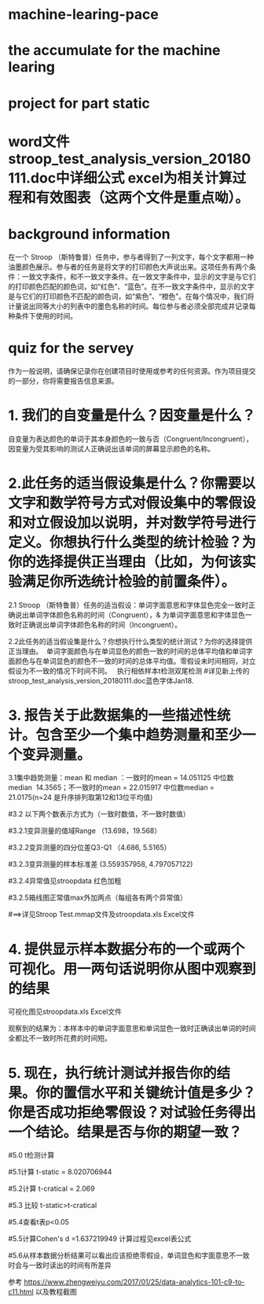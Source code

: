 
# machine-learing-pace
# the accumulate for the machine learing
# project for part static
# word文件stroop_test_analysis_version_20180111.doc中详细公式 excel为相关计算过程和有效图表（这两个文件是重点呦）。
# background information
在一个 Stroop （斯特鲁普）任务中，参与者得到了一列文字，每个文字都用一种油墨颜色展示。参与者的任务是将文字的打印颜色大声说出来。这项任务有两个条件：一致文字条件，和不一致文字条件。在一致文字条件中，显示的文字是与它们的打印颜色匹配的颜色词，如“红色”、“蓝色”。在不一致文字条件中，显示的文字是与它们的打印颜色不匹配的颜色词，如“紫色”、“橙色”。在每个情况中，我们将计量说出同等大小的列表中的墨色名称的时间。每位参与者必须全部完成并记录每种条件下使用的时间。
# quiz for the servey
作为一般说明，请确保记录你在创建项目时使用或参考的任何资源。作为项目提交的一部分，你将需要报告信息来源。

# 1.	我们的自变量是什么？因变量是什么？
自变量为表达颜色的单词于其本身颜色的一致与否（Congruent/Incongruent），因变量为受其影响的测试人正确说出该单词的屏幕显示颜色的名称。

# 2.此任务的适当假设集是什么？你需要以文字和数学符号方式对假设集中的零假设和对立假设加以说明，并对数学符号进行定义。你想执行什么类型的统计检验？为你的选择提供正当理由（比如，为何该实验满足你所选统计检验的前置条件）。

2.1 Stroop （斯特鲁普）任务的适当假设：单词字面意思和字体显色完全一致时正确说出单词字体颜色名称的时间（Congruent），& 为单词字面意思和字体显色一致时正确说出单词字体颜色名称的时间（Incongruent）。

2.2此任务的适当假设集是什么？你想执行什么类型的统计测试？为你的选择提供正当理由。  单词字面颜色与在单词显色的颜色一致的时间的总体平均值和单词字面颜色与在单词显色的颜色不一致的时间的总体平均值。零假设未时间相同，对立假设为不一致的情况下时间不同。  
执行相依样本t检测双尾检测
#详见新上传的stroop_test_analysis_version_20180111.doc蓝色字体Jan18.
# 3.	报告关于此数据集的一些描述性统计。包含至少一个集中趋势测量和至少一个变异测量。

3.1集中趋势测量：mean  和 median ：一致时的mean = 14.051125 中位数 median  14.3565；不一致时的mean = 22.015917 中位数median = 21.0175(n=24 是升序排列取第12和13位平均值)

#3.2 以下两个数表示方式为（一致时数值，不一致时数值）

#3.2.1变异测量的值域Range （13.698，19.568）

#3.2.2变异测量的四分位差Q3-Q1 （4.686, 5.5165）

#3.2.3变异测量的样本标准差 (3.559357958, 4.797057122)

#3.2.4异常值见stroopdata 红色加粗

#3.2.5箱线图正常值max外加两点（每组各有两个异常值）

#==>详见Stroop Test.mmap文件及stroopdata.xls Excel文件

# 4.	提供显示样本数据分布的一个或两个可视化。用一两句话说明你从图中观察到的结果

可视化图见stroopdata.xls Excel文件

观察到的结果为：本样本中的单词字面意思和单词显色一致时正确读出单词的时间全都比不一致时所花费的时间短。

# 5.	现在，执行统计测试并报告你的结果。你的置信水平和关键统计值是多少？你是否成功拒绝零假设？对试验任务得出一个结论。结果是否与你的期望一致？
#5.0 t检测计算

#5.1计算 t-static = 8.020706944

#5.2计算 t-cratical = 2.069

#5.3 比较 t-static>t-cratical

#5.4查看t表p<0.05

#5.5计算Cohen's d =1.637219949 计算过程见excel表公式

#5.6从样本数据分析结果可以看出应该拒绝零假设，单词显色和字面意思不一致时会与一致时读出的时间有所差异

参考 https://www.zhengweiyu.com/2017/01/25/data-analytics-101-c9-to-c11.html
以及教程截图
